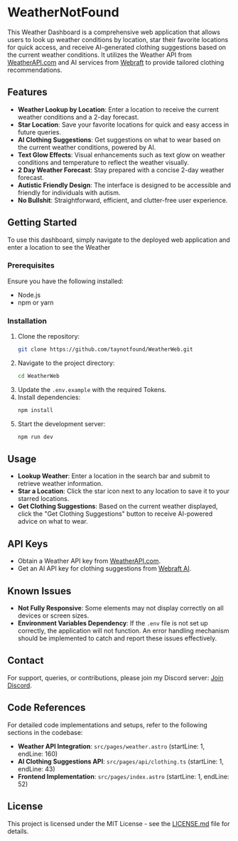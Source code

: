 # WeatherNotFound

This Weather Dashboard is a comprehensive web application that allows users to look up weather conditions by location, star their favorite locations for quick access, and receive AI-generated clothing suggestions based on the current weather conditions. It utilizes the Weather API from [WeatherAPI.com](https://www.weatherapi.com) and AI services from [Webraft](https://discord.gg/webraftai) to provide tailored clothing recommendations.

## Features

- **Weather Lookup by Location**: Enter a location to receive the current weather conditions and a 2-day forecast.
- **Star Location**: Save your favorite locations for quick and easy access in future queries.
- **AI Clothing Suggestions**: Get suggestions on what to wear based on the current weather conditions, powered by AI.
- **Text Glow Effects**: Visual enhancements such as text glow on weather conditions and temperature to reflect the weather visually.
- **2 Day Weather Forecast**: Stay prepared with a concise 2-day weather forecast.
- **Autistic Friendly Design**: The interface is designed to be accessible and friendly for individuals with autism.
- **No Bullshit**: Straightforward, efficient, and clutter-free user experience.

## Getting Started

To use this dashboard, simply navigate to the deployed web application and enter a location to see the Weather

### Prerequisites

Ensure you have the following installed:
- Node.js
- npm or yarn

### Installation

1. Clone the repository:
   ```bash
   git clone https://github.com/taynotfound/WeatherWeb.git
   ```
2. Navigate to the project directory:
   ```bash
   cd WeatherWeb
   ```
3. Update the `.env.example` with the required Tokens.
4. Install dependencies:
   ```bash
   npm install
   ```
5. Start the development server:
   ```bash
   npm run dev
   ```

## Usage

- **Lookup Weather**: Enter a location in the search bar and submit to retrieve weather information.
- **Star a Location**: Click the star icon next to any location to save it to your starred locations.
- **Get Clothing Suggestions**: Based on the current weather displayed, click the "Get Clothing Suggestions" button to receive AI-powered advice on what to wear.

## API Keys

- Obtain a Weather API key from [WeatherAPI.com](https://www.weatherapi.com).
- Get an AI API key for clothing suggestions from [Webraft AI](https://discord.gg/webraftai).

## Known Issues

- **Not Fully Responsive**: Some elements may not display correctly on all devices or screen sizes.
- **Environment Variables Dependency**: If the `.env` file is not set up correctly, the application will not function. An error handling mechanism should be implemented to catch and report these issues effectively.

## Contact

For support, queries, or contributions, please join my Discord server: [Join Discord](https://discord.gg/GeYbxZ5QfW).

## Code References

For detailed code implementations and setups, refer to the following sections in the codebase:

- **Weather API Integration**: `src/pages/weather.astro` (startLine: 1, endLine: 160)
- **AI Clothing Suggestions API**: `src/pages/api/clothing.ts` (startLine: 1, endLine: 43)
- **Frontend Implementation**: `src/pages/index.astro` (startLine: 1, endLine: 52)

## License

This project is licensed under the MIT License - see the [LICENSE.md](LICENSE.md) file for details.
